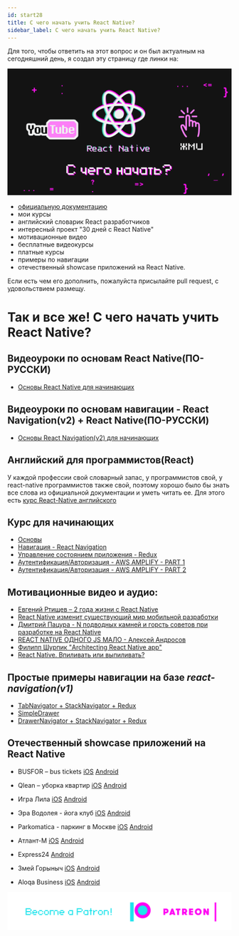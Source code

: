 ```yaml
---
id: start28
title: C чего начать учить React Native?
sidebar_label: C чего начать учить React Native?
---
```


Для того, чтобы ответить на этот вопрос и он был актуалным на сегодняшний день, я создал эту страницу где линки на:

[![C чего начать учить React Native?](/img/start/28.gif)](https://youtu.be/o8H-jcFtm5Q)

- [официальную документацию](https://facebook.github.io/react-native/docs/getting-started.html)
- мои курсы
- английский словарик React разработчиков
- интересный проект "30 дней с React Native"
- мотивационные видео
- бесплатные видеокурсы
- платные курсы
- примеры по навигации
- отечественный showcase приложений на React Native.

Если есть чем его дополнить, пожалуйста присылайте pull request, с удовольствием размещу.

# Так и все же! С чего начать учить React Native?

## Видеоуроки по основам React Native(ПО-РУССКИ)

- [Основы React Native для начинающих](https://www.youtube.com/watch?v=tz_pOxQFcdo&list=PLth6QPteH5guFUwQj1iCdu-SOZ7O5KCz4)

## Видеоуроки по основам навигации - React Navigation(v2) + React Native(ПО-РУССКИ)

- [Основы React Navigation(v2) для начинающих](https://www.youtube.com/playlist?list=PLth6QPteH5gvv0lVnSQcINI3f8wx-5MsN)

## Английский для программистов(React)

У каждой профессии свой словарный запас, у программистов свой, у react-native программистов также свой, поэтому хорошо было бы знать все слова из официальной документации и уметь читать ее. Для этого есть [курс React-Native английского](https://www.memrise.com/course/1450006/react-react-native/)

## Курс для начинающих

- [Основы](https://github.com/react-native-village/react-native-init/tree/master/stargate)
- [Навигация - React Navigation](https://github.com/react-native-village/react-native-init/tree/master/stargate1)
- [Управление состоянием приложения - Redux](https://github.com/react-native-village/react-native-init/tree/master/stargate2)
- [Аутентификация/Авторизация - AWS AMPLIFY - PART 1](https://youtu.be/9uOGS7Pw1fo)
- [Аутентификация/Авторизация - AWS AMPLIFY - PART 2](https://www.youtube.com/watch?v=CM_M5cNLmK4)

## Мотивационные видео и аудио:

- [Евгений Ртищев – 2 года жизни с React Native](https://youtu.be/t8EkRQn_MVk)
- [React Native изменит существующий мир мобильной разработки](https://www.youtube.com/watch?v=Fdi6YcmBVG8&t=9s)
- [Дмитрий Пацура - N подводных камней и горсть советов при разработке на React Native](https://youtu.be/qehnKIu30mY)
- [REACT NATIVE ОДНОГО JS МАЛО - Алексей Андросов](https://www.youtube.com/watch?v=RwTmWpZ0MyA)
- [Филипп Шурпик "Architecting React Native app"](https://www.youtube.com/watch?v=3MmwAW1VnGo)
- [React Native. Впиливать или выпиливать?](https://androiddev.apptractor.ru/android-dev-podkast-70/)

## Простые примеры навигации на базе _react-navigation(v1)_

- [TabNavigator + StackNavigator + Redux](https://github.com/react-native-village/TabStackNavigatorRedux)
- [SimpleDrawer](https://github.com/react-native-village/SimpleDrawer)
- [DrawerNavigator + StackNavigator + Redux](https://github.com/react-native-village/DrawerStackNavigatorRedux)

## Отечественный showcase приложений на React Native

- BUSFOR – bus tickets [iOS](https://itunes.apple.com/app/busfor-bilety-na-avtobusy/id1029817513?ls=1&mt=8) [Android](https://play.google.com/store/apps/details?id=com.busfor.Busfor)

- Qlean – уборка квартир [iOS](https://itunes.apple.com/app/id1011771034?mt=8) [Android](https://play.google.com/store/apps/details?id=com.qlean.qlean)

- Игра Лила [iOS](https://itunes.apple.com/ru/app/дхарма/id1296604457?mt=8) [Android](https://play.google.com/store/apps/details?id=com.dharma)

- Эра Водолея - йога клуб [iOS](https://itunes.apple.com/app/id1313316908) [Android](https://play.google.com/store/apps/details?id=com.aquarianage)

- Parkomatica - паркинг в Москве [iOS](https://itunes.apple.com/us/app/parkomatica-moscow-parking/id1268850750?mt=8) [Android](https://play.google.com/store/apps/details?id=ru.parkomatica&hl=ru)

- Атлант-М [iOS](https://itunes.apple.com/ru/app/атлант-м/id515931794?mt=8) [Android](https://play.google.com/store/apps/details?id=com.atlantm&hl=ru)

- Express24 [Android](https://play.google.com/store/apps/details?id=com.uznewmax.theflash)

- Змей Горыныч [iOS](https://itunes.apple.com/ru/app/%D0%B0%D0%B7%D1%81-%D0%B7%D0%BC%D0%B5%D0%B9%D0%B3%D0%BE%D1%80%D1%8B%D0%BD%D1%8B%D1%87/id1378411298?l=ru&ls=1&mt=8) [Android](https://play.google.com/store/apps/details?id=com.gorynichthedragon.app)

- Aloqa Business [iOS](https://apps.apple.com/ru/app/aloqa-business/id1491490888) [Android](https://play.google.com/store/apps/details?id=uz.aloqa.business&hl=ru)

[![Become a Patron!](/img/logo/patreon.png)](https://www.patreon.com/bePatron?u=31769291)
